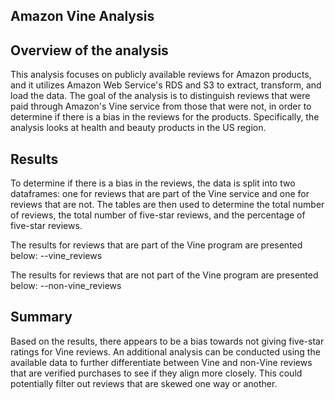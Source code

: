 ## Amazon Vine Analysis
## Overview of the analysis
This analysis focuses on publicly available reviews for Amazon products, and it utilizes Amazon Web Service's RDS and S3 to extract, transform, and load the data. The goal of the analysis is to distinguish reviews that were paid through Amazon's Vine service from those that were not, in order to determine if there is a bias in the reviews for the products. Specifically, the analysis looks at health and beauty products in the US region.

## Results
To determine if there is a bias in the reviews, the data is split into two dataframes: one for reviews that are part of the Vine service and one for reviews that are not. The tables are then used to determine the total number of reviews, the total number of five-star reviews, and the percentage of five-star reviews.

The results for reviews that are part of the Vine program are presented below:
--vine_reviews

The results for reviews that are not part of the Vine program are presented below:
--non-vine_reviews

## Summary
Based on the results, there appears to be a bias towards not giving five-star ratings for Vine reviews. An additional analysis can be conducted using the available data to further differentiate between Vine and non-Vine reviews that are verified purchases to see if they align more closely. This could potentially filter out reviews that are skewed one way or another.